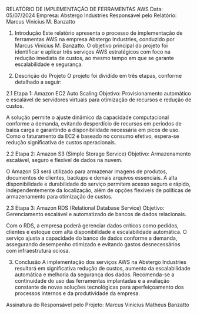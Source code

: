 RELATÓRIO DE IMPLEMENTAÇÃO DE FERRAMENTAS AWS
Data: 05/07/2024
Empresa: Abstergo Industries
Responsável pelo Relatório: Marcus Vinicius M. Banzatto

1. Introdução
Este relatório apresenta o processo de implementação de ferramentas AWS na empresa Abstergo Industries, conduzido por Marcus Vinicius M. Banzatto. O objetivo principal do projeto foi identificar e aplicar três serviços AWS estratégicos com foco na redução imediata de custos, ao mesmo tempo em que se garante escalabilidade e segurança.

2. Descrição do Projeto
O projeto foi dividido em três etapas, conforme detalhado a seguir:

2.1 Etapa 1: Amazon EC2 Auto Scaling
Objetivo: Provisionamento automático e escalável de servidores virtuais para otimização de recursos e redução de custos.

A solução permite o ajuste dinâmico da capacidade computacional conforme a demanda, evitando desperdício de recursos em períodos de baixa carga e garantindo a disponibilidade necessária em picos de uso. Como o faturamento da EC2 é baseado no consumo efetivo, espera-se redução significativa de custos operacionais.

2.2 Etapa 2: Amazon S3 (Simple Storage Service)
Objetivo: Armazenamento escalável, seguro e flexível de dados na nuvem.

O Amazon S3 será utilizado para armazenar imagens de produtos, documentos de clientes, backups e demais arquivos essenciais. A alta disponibilidade e durabilidade do serviço permitem acesso seguro e rápido, independentemente da localização, além de opções flexíveis de políticas de armazenamento para otimização de custos.

2.3 Etapa 3: Amazon RDS (Relational Database Service)
Objetivo: Gerenciamento escalável e automatizado de bancos de dados relacionais.

Com o RDS, a empresa poderá gerenciar dados críticos como pedidos, clientes e estoque com alta disponibilidade e escalabilidade automática. O serviço ajusta a capacidade do banco de dados conforme a demanda, assegurando desempenho otimizado e evitando gastos desnecessários com infraestrutura ociosa.

3. Conclusão
A implementação dos serviços AWS na Abstergo Industries resultará em significativa redução de custos, aumento da escalabilidade automática e melhoria da segurança dos dados. Recomenda-se a continuidade do uso das ferramentas implantadas e a avaliação constante de novas soluções tecnológicas para aperfeiçoamento dos processos internos e da produtividade da empresa.

Assinatura do Responsável pelo Projeto:
Marcus Vinicius Matheus Banzatto
